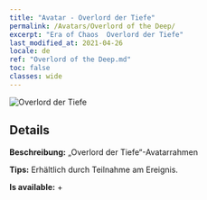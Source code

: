```yaml
---
title: "Avatar - Overlord der Tiefe"
permalink: /Avatars/Overlord of the Deep/
excerpt: "Era of Chaos  Overlord der Tiefe"
last_modified_at: 2021-04-26
locale: de
ref: "Overlord of the Deep.md"
toc: false
classes: wide
---
```

 ![Overlord der Tiefe](/images/a/avatarFrame_81.png)

## Details

 **Beschreibung:** „Overlord der Tiefe“-Avatarrahmen 

 **Tips:** Erhältlich durch Teilnahme am Ereignis. 

 **Is available:**  + 

